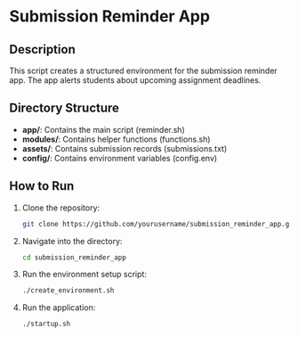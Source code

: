 # Submission Reminder App

## Description
This script creates a structured environment for the submission reminder app. The app alerts students about upcoming assignment deadlines.

## Directory Structure
- **app/**: Contains the main script (reminder.sh)
- **modules/**: Contains helper functions (functions.sh)
- **assets/**: Contains submission records (submissions.txt)
- **config/**: Contains environment variables (config.env)

## How to Run
1. Clone the repository:
   ```sh
   git clone https://github.com/yourusername/submission_reminder_app.git
   ```
2. Navigate into the directory:
   ```sh
   cd submission_reminder_app
   ```
3. Run the environment setup script:
   ```sh
   ./create_environment.sh
   ```
4. Run the application:
   ```sh
   ./startup.sh
   ```

